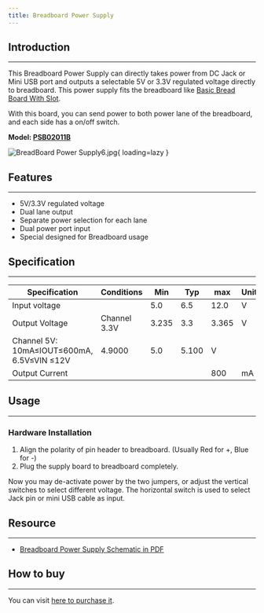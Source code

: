 ```yaml
---
title: Breadboard Power Supply
---
```


## Introduction
------------

This Breadboard Power Supply can directly takes power from DC Jack or Mini USB port and outputs a selectable 5V or 3.3V regulated voltage directly to breadboard. This power supply fits the breadboard like [Basic Bread Board With Slot](http://www.elecrow.com/prototyping-c-80/bread-board-c-80_87/basic-bread-board-with-slot-8355-cm-p-209.html).

With this board, you can send power to both power lane of the breadboard, and each side has a on/off switch.

**Model: [PSB02011B](http://www.elecrow.com/power-supply-c-68/battery-c-68_95/breadboard-power-supply-p-345.html)**

![BreadBoard Power Supply6.jpg](https://wiki.elecrow.com/images/thumb/8/8a/BreadBoard_Power_Supply6.jpg/600px-BreadBoard_Power_Supply6.jpg){ loading=lazy }

## Features
--------

- 5V/3.3V regulated voltage
- Dual lane output
- Separate power selection for each lane
- Dual power port input
- Special designed for Breadboard usage

## Specification
-------------

| Specification | Conditions | Min | Typ | max | Unit |
|---|---|---|---|---|---|
| Input voltage |  | 5.0 | 6.5 | 12.0 | V |
| Output Voltage | Channel 3.3V | 3.235 | 3.3 | 3.365 | V |
| Channel 5V: 10mA≤IOUT≤600mA, 6.5V≤VIN ≤12V | 4.9000 | 5.0 | 5.100 | V |
| Output Current |  |  |  | 800 | mA |

## Usage
-----

### **Hardware Installation**

1. Align the polarity of pin header to breadboard. (Usually Red for +, Blue for -)
2. Plug the supply board to breadboard completely.

Now you may de-activate power by the two jumpers, or adjust the vertical switches to select different voltage. The horizontal switch is used to select Jack pin or mini USB cable as input.

## Resource
--------

- [Breadboard Power Supply Schematic in PDF](http://www.elecrow.com/wiki/images/e/e7/Breadboard_Power_Supply_v1.0.pdf)

## How to buy
----------

You can visit [here to purchase it](http://www.elecrow.com/power-supply-c-68/battery-c-68_95/breadboard-power-supply-p-345.html).